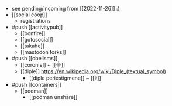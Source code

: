 - see pending/incoming from [[2022-11-26]] :)
- [[social coop]]
  - registrations
- #push [[activitypub]]
  - [[bonfire]]
  - [[gotosocial]]
  - [[takahe]]
  - [[mastodon forks]]
- #push [[obelisms]]
  - [[coronis]] ~ [[⸎]]
  - [[diple]] https://en.wikipedia.org/wiki/Diple_(textual_symbol)
    - [[diple periestigmene]] ~ [[⸖]]
- #push [[containers]]
  - [[podman]]
    - [[podman unshare]]
